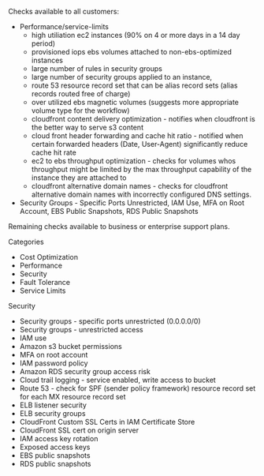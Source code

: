 Checks available to all customers:

* Performance/service-limits
    * high utiliation ec2 instances (90% on 4 or more days in a 14 day period)
    * provisioned iops ebs volumes attached to non-ebs-optimized instances
    * large number of rules in security groups
    * large number of security groups applied to an instance, 
    * route 53 resource record set that can be alias record sets (alias records routed free of charge) 
    * over utilized ebs magnetic volumes (suggests more appropriate volume type for the workflow) 
    * cloudfront content delivery optimization - notifies when cloudfront is the better way to serve s3 content
    * cloud front header forwarding and cache hit ratio - notified when certain forwarded headers (Date, User-Agent) significantly reduce cache hit rate
    * ec2 to ebs throughput optimization - checks for volumes whos throughput might be limited by the max throughput capability of the instance they are attached to
    * cloudfront alternative domain names - checks for cloudfront alternative domain names with incorrectly configured DNS settings.
* Security Groups - Specific Ports Unrestricted, IAM Use, MFA on Root Account, EBS Public Snapshots, RDS Public Snapshots

Remaining checks available to business or enterprise support plans.

Categories

* Cost Optimization
* Performance
* Security
* Fault Tolerance
* Service Limits

Security

* Security groups - specific ports unrestricted (0.0.0.0/0)
* Security groups - unrestricted access 
* IAM use
* Amazon s3 bucket permissions
* MFA on root account
* IAM password policy
* Amazon RDS security group access risk
* Cloud trail logging - service enabled, write access to bucket
* Route 53 - check for SPF (sender policy framework) resource record set for each MX resource record set
* ELB listener security
* ELB security groups
* CloudFront Custom SSL Certs in IAM Certificate Store
* CloudFront SSL cert on origin server
* IAM access key rotation
* Exposed access keys 
* EBS public snapshots
* RDS public snapshots